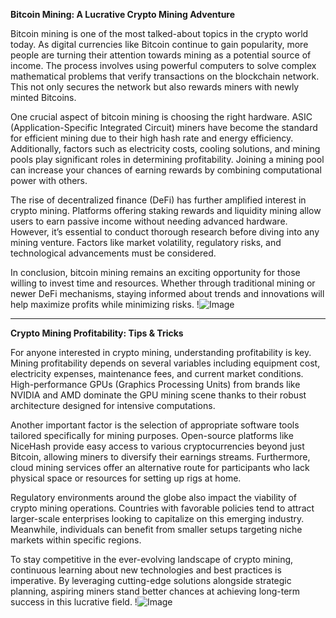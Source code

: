 **Bitcoin Mining: A Lucrative Crypto Mining Adventure**

Bitcoin mining is one of the most talked-about topics in the crypto world today. As digital currencies like Bitcoin continue to gain popularity, more people are turning their attention towards mining as a potential source of income. The process involves using powerful computers to solve complex mathematical problems that verify transactions on the blockchain network. This not only secures the network but also rewards miners with newly minted Bitcoins.

One crucial aspect of bitcoin mining is choosing the right hardware. ASIC (Application-Specific Integrated Circuit) miners have become the standard for efficient mining due to their high hash rate and energy efficiency. Additionally, factors such as electricity costs, cooling solutions, and mining pools play significant roles in determining profitability. Joining a mining pool can increase your chances of earning rewards by combining computational power with others.

The rise of decentralized finance (DeFi) has further amplified interest in crypto mining. Platforms offering staking rewards and liquidity mining allow users to earn passive income without needing advanced hardware. However, it’s essential to conduct thorough research before diving into any mining venture. Factors like market volatility, regulatory risks, and technological advancements must be considered.

In conclusion, bitcoin mining remains an exciting opportunity for those willing to invest time and resources. Whether through traditional mining or newer DeFi mechanisms, staying informed about trends and innovations will help maximize profits while minimizing risks. !![Image](https://github.com/user-attachments/assets/3be06921-4469-491d-bd37-5f14c53422b7)

---

**Crypto Mining Profitability: Tips & Tricks**

For anyone interested in crypto mining, understanding profitability is key. Mining profitability depends on several variables including equipment cost, electricity expenses, maintenance fees, and current market conditions. High-performance GPUs (Graphics Processing Units) from brands like NVIDIA and AMD dominate the GPU mining scene thanks to their robust architecture designed for intensive computations.

Another important factor is the selection of appropriate software tools tailored specifically for mining purposes. Open-source platforms like NiceHash provide easy access to various cryptocurrencies beyond just Bitcoin, allowing miners to diversify their earnings streams. Furthermore, cloud mining services offer an alternative route for participants who lack physical space or resources for setting up rigs at home.

Regulatory environments around the globe also impact the viability of crypto mining operations. Countries with favorable policies tend to attract larger-scale enterprises looking to capitalize on this emerging industry. Meanwhile, individuals can benefit from smaller setups targeting niche markets within specific regions.

To stay competitive in the ever-evolving landscape of crypto mining, continuous learning about new technologies and best practices is imperative. By leveraging cutting-edge solutions alongside strategic planning, aspiring miners stand better chances at achieving long-term success in this lucrative field. !![Image](https://github.com/user-attachments/assets/3be06921-4469-491d-bd37-5f14c53422b7)